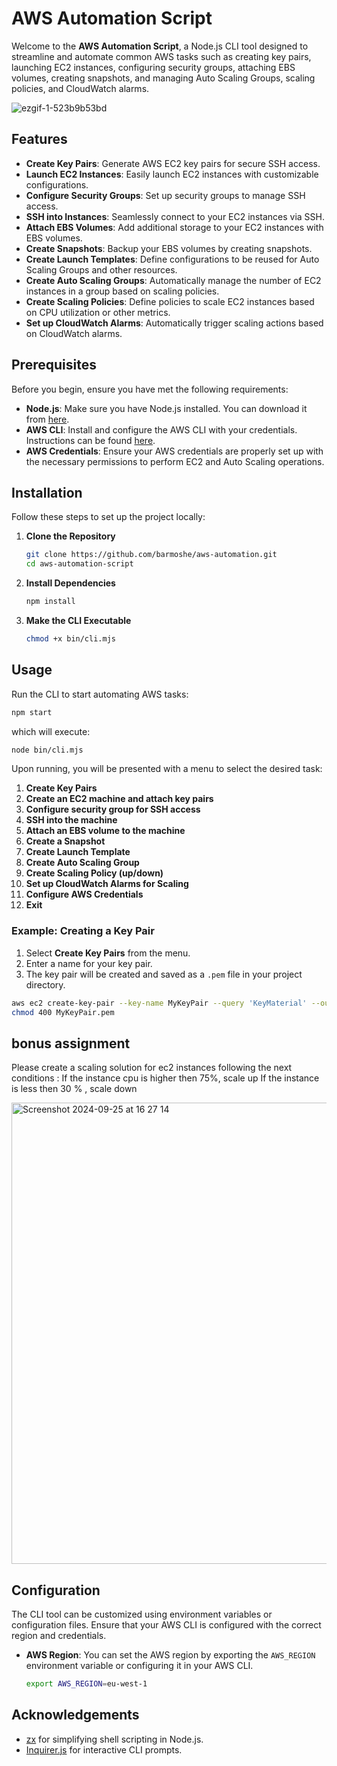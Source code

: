 # AWS Automation Script

Welcome to the **AWS Automation Script**, a Node.js CLI tool designed to streamline and automate common AWS tasks such as creating key pairs, launching EC2 instances, configuring security groups, attaching EBS volumes, creating snapshots, and managing Auto Scaling Groups, scaling policies, and CloudWatch alarms.

![ezgif-1-523b9b53bd](https://github.com/user-attachments/assets/c1a0e30b-6d28-422e-b9a9-edafc6dc7d20)

## Features

- **Create Key Pairs**: Generate AWS EC2 key pairs for secure SSH access.
- **Launch EC2 Instances**: Easily launch EC2 instances with customizable configurations.
- **Configure Security Groups**: Set up security groups to manage SSH access.
- **SSH into Instances**: Seamlessly connect to your EC2 instances via SSH.
- **Attach EBS Volumes**: Add additional storage to your EC2 instances with EBS volumes.
- **Create Snapshots**: Backup your EBS volumes by creating snapshots.
- **Create Launch Templates**: Define configurations to be reused for Auto Scaling Groups and other resources.
- **Create Auto Scaling Groups**: Automatically manage the number of EC2 instances in a group based on scaling policies.
- **Create Scaling Policies**: Define policies to scale EC2 instances based on CPU utilization or other metrics.
- **Set up CloudWatch Alarms**: Automatically trigger scaling actions based on CloudWatch alarms.

## Prerequisites

Before you begin, ensure you have met the following requirements:

- **Node.js**: Make sure you have Node.js installed. You can download it from [here](https://nodejs.org/).
- **AWS CLI**: Install and configure the AWS CLI with your credentials. Instructions can be found [here](https://docs.aws.amazon.com/cli/latest/userguide/cli-chap-install.html).
- **AWS Credentials**: Ensure your AWS credentials are properly set up with the necessary permissions to perform EC2 and Auto Scaling operations.

## Installation

Follow these steps to set up the project locally:

1. **Clone the Repository**

   ```bash
   git clone https://github.com/barmoshe/aws-automation.git
   cd aws-automation-script
   ```

2. **Install Dependencies**

   ```bash
   npm install
   ```

3. **Make the CLI Executable**

   ```bash
   chmod +x bin/cli.mjs
   ```

## Usage

Run the CLI to start automating AWS tasks:

```bash
npm start
```

which will execute:

```bash
node bin/cli.mjs
```

Upon running, you will be presented with a menu to select the desired task:

1. **Create Key Pairs**
2. **Create an EC2 machine and attach key pairs**
3. **Configure security group for SSH access**
4. **SSH into the machine**
5. **Attach an EBS volume to the machine**
6. **Create a Snapshot**
7. **Create Launch Template**
8. **Create Auto Scaling Group**
9. **Create Scaling Policy (up/down)**
10. **Set up CloudWatch Alarms for Scaling**
11. **Configure AWS Credentials**
12. **Exit**

### Example: Creating a Key Pair

1. Select **Create Key Pairs** from the menu.
2. Enter a name for your key pair.
3. The key pair will be created and saved as a `.pem` file in your project directory.

```bash
aws ec2 create-key-pair --key-name MyKeyPair --query 'KeyMaterial' --output text > MyKeyPair.pem
chmod 400 MyKeyPair.pem
```

## bonus assignment 
Please create a scaling solution for ec2 instances following the next conditions :
If the instance cpu is higher then 75%, scale up
If the instance is less then 30 % , scale down

<img width="738" alt="Screenshot 2024-09-25 at 16 27 14" src="https://github.com/user-attachments/assets/c26cd38e-bf05-4d54-b229-66de1588f23f">


## Configuration

The CLI tool can be customized using environment variables or configuration files. Ensure that your AWS CLI is configured with the correct region and credentials.

- **AWS Region**: You can set the AWS region by exporting the `AWS_REGION` environment variable or configuring it in your AWS CLI.

   ```bash
   export AWS_REGION=eu-west-1
   ```

## Acknowledgements

- [zx](https://github.com/google/zx) for simplifying shell scripting in Node.js.
- [Inquirer.js](https://github.com/SBoudrias/Inquirer.js/) for interactive CLI prompts.
